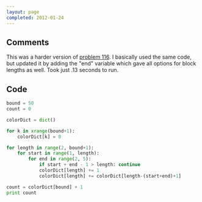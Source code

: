```yaml
---
layout: page
completed: 2012-01-24
---
```


## Comments

This was a harder version of [problem 116](116). I basically used the same
code, but updated it by adding the "end" variable which gave all options for
block lengths as well. Took just .13 seconds to run.

## Code

```python
bound = 50
count = 0

colorDict = dict()

for k in xrange(bound+1):
	colorDict[k] = 0

for length in range(2, bound+1):
	for start in range(1, length):
		for end in range(2, 5):
			if start + end - 1 > length: continue
			colorDict[length] += 1
			colorDict[length] += colorDict[length-(start+end)+1]

count = colorDict[bound] + 1
print count
```
